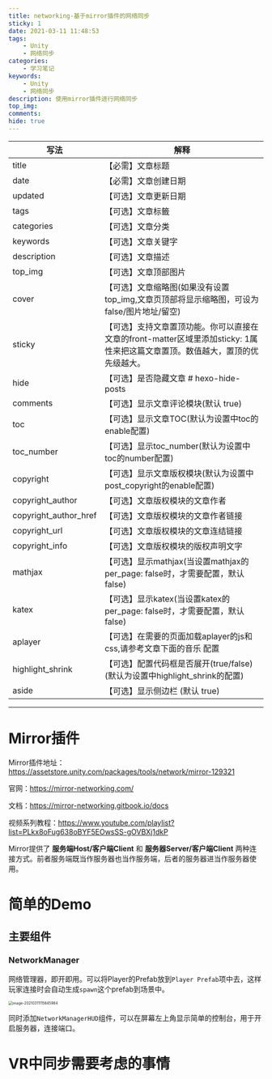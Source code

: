 ```yaml
---
title: networking-基于mirror插件的网络同步
sticky: 1
date: 2021-03-11 11:48:53
tags:
	- Unity
	- 网络同步
categories:
	- 学习笔记
keywords:
	- Unity
	- 网络同步
description: 使用mirror插件进行网络同步
top_img:
comments:
hide: true
---
```


| 写法                  | 解释                                                         |
| --------------------- | ------------------------------------------------------------ |
| title                 | 【必需】文章标题                                             |
| date                  | 【必需】文章创建日期                                         |
| updated               | 【可选】文章更新日期                                         |
| tags                  | 【可选】文章标籤                                             |
| categories            | 【可选】文章分类                                             |
| keywords              | 【可选】文章关键字                                           |
| description           | 【可选】文章描述                                             |
| top_img               | 【可选】文章顶部图片                                         |
| cover                 | 【可选】文章缩略图(如果没有设置top_img,文章页顶部将显示缩略图，可设为false/图片地址/留空) |
| sticky                | 【可选】支持文章置顶功能。你可以直接在文章的front-matter区域里添加sticky: 1属性来把这篇文章置顶。数值越大，置顶的优先级越大。 |
| hide                  | 【可选】是否隐藏文章 \# hexo-hide-posts                      |
| comments              | 【可选】显示文章评论模块(默认 true)                          |
| toc                   | 【可选】显示文章TOC(默认为设置中toc的enable配置)             |
| toc_number            | 【可选】显示toc_number(默认为设置中toc的number配置)          |
| copyright             | 【可选】显示文章版权模块(默认为设置中post_copyright的enable配置) |
| copyright_author      | 【可选】文章版权模块的文章作者                               |
| copyright_author_href | 【可选】文章版权模块的文章作者链接                           |
| copyright_url         | 【可选】文章版权模块的文章连结链接                           |
| copyright_info        | 【可选】文章版权模块的版权声明文字                           |
| mathjax               | 【可选】显示mathjax(当设置mathjax的per_page: false时，才需要配置，默认 false) |
| katex                 | 【可选】显示katex(当设置katex的per_page: false时，才需要配置，默认 false) |
| aplayer               | 【可选】在需要的页面加载aplayer的js和css,请参考文章下面的音乐 配置 |
| highlight_shrink      | 【可选】配置代码框是否展开(true/false)(默认为设置中highlight_shrink的配置) |
| aside                 | 【可选】显示侧边栏 (默认 true)                               |



---

# Mirror插件

Mirror插件地址：https://assetstore.unity.com/packages/tools/network/mirror-129321

官网：https://mirror-networking.com/

文档：https://mirror-networking.gitbook.io/docs

视频系列教程：https://www.youtube.com/playlist?list=PLkx8oFug638oBYF5EOwsSS-gOVBXj1dkP



Mirror提供了 **服务端Host/客户端Client** 和 **服务器Server/客户端Client** 两种连接方式。前者服务端既当作服务器也当作服务端，后者的服务器进当作服务器使用。

# 简单的Demo

## 主要组件

### NetworkManager

网络管理器，即开即用。可以将Player的Prefab放到`Player Prefab`项中去，这样玩家连接时会自动生成`spawn`这个prefab到场景中。

<img src="https://Daachun.coding.net/p/blogimg/d/blogimg/git/raw/master/20210311115646.png" alt="image-20210311115645984" style="zoom:50%;" />

同时添加`NetworkManagerHUD`组件，可以在屏幕左上角显示简单的控制台，用于开启服务器，连接端口。

### 

# VR中同步需要考虑的事情

